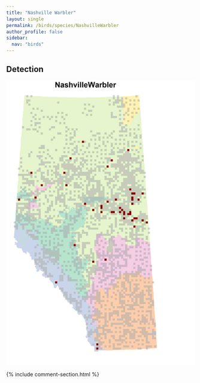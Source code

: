 ```yaml
---
title: "Nashville Warbler"
layout: single
permalink: /birds/species/NashvilleWarbler
author_profile: false
sidebar:
  nav: "birds"
---
```


<h2>Detection</h2>

![](/assets/images/birds/NashvilleWarbler/det.jpg)

{% include comment-section.html %}
